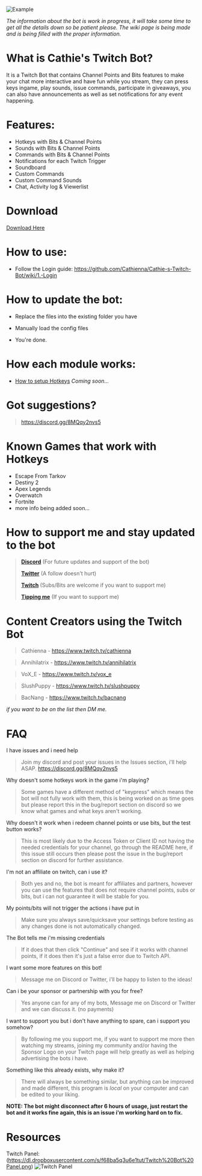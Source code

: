 
![Example](https://dl.dropboxusercontent.com/s/f68ba5q3u6e1tut/Twitch%20Bot%20Panel.png)

*The information about the bot is work in progress, it will take some time to get all the details down so be patient please.*
*The wiki page is being made and is being filled with the proper information.*

# What is Cathie's Twitch Bot?
It is a Twitch Bot that contains Channel Points and Bits features to make your chat more interactive and have fun while you stream, they can press keys ingame, play sounds, issue commands, participate in giveaways, you can also have announcements as well as set notifications for any event happening.


# Features:
 - Hotkeys with Bits & Channel Points
 - Sounds with Bits & Channel Points
 - Commands with Bits & Channel Points
 - Notifications for each Twitch Trigger
 - Soundboard
 - Custom Commands
 - Custom Command Sounds
 - Chat, Activity log & Viewerlist


# Download
[Download Here](https://github.com/Cathienna/Cathie-s-Twitch-Bot/releases)

# How to use:
- Follow the Login guide: https://github.com/Cathienna/Cathie-s-Twitch-Bot/wiki/1.-Login

# How to update the bot:
- Replace the files into the existing folder you have

- Manually load the config files

- You're done.


# How each module works:
- [How to setup Hotkeys](https://github.com/Cathienna/Cathie-s-Twitch-Bot/wiki/2.-BitBot-Hotkeys)
*Coming soon...*


# Got suggestions?
> https://discord.gg/8MQqy2nvs5


# Known Games that work with Hotkeys

 - Escape From Tarkov
 - Destiny 2
 - Apex Legends
 - Overwatch
 - Fortnite
 - more info being added soon...

# How to support me and stay updated to the bot
> **[Discord](https://discord.gg/8MQqy2nvs5)** (For future updates and support of the bot)
> 
> **[Twitter](https://twitter.com/cathienna)** (A follow doesn't hurt)
> 
> **[Twitch](https://www.twitch.tv/cathienna)** (Subs/Bits are welcome if you want to support me)
> 
> **[Tipping me](https://streamelements.com/cathienna/tip)** (If you want to support me)

# Content Creators using the Twitch Bot
> Cathienna - https://www.twitch.tv/cathienna

> Annihilatrix - https://www.twitch.tv/annihilatrix

> VoX_E - https://www.twitch.tv/vox_e

> SlushPuppy - https://www.twitch.tv/slushpuppy

> BacNang - https://www.twitch.tv/bacnang

*if you want to be on the list then DM me.*

# FAQ
I have issues and i need help
> Join my discord and post your issues in the Issues section, i'll help ASAP. https://discord.gg/8MQqy2nvs5

Why doesn't some hotkeys work in the game i'm playing?
> Some games have a different method of "keypress" which means the bot will not fully work with them, this is being worked on as time goes but please report this in the bug/report section on discord so we know what games and what keys aren't working.

Why doesn't it work when i redeem channel points or use bits, but the test button works?
> This is most likely due to the Access Token or Client ID not having the needed credentials for your channel, go through the README here, if this issue still occurs then please post the issue in the bug/report section on discord for further assistance.

I'm not an affiliate on twitch, can i use it?
> Both yes and no, the bot is meant for affiliates and partners, however you can use the features that does not require channel points, subs or bits, but i can not guarantee it will be stable for you.

My points/bits will not trigger the actions i have put in
> Make sure you always save/quicksave your settings before testing as any changes done is not automatically changed.

The Bot tells me i'm missing credentials
> If it does that then click "Continue" and see if it works with channel points, if it does then it's just a false error due to Twitch API.

I want some more features on this bot!
> Message me on Discord or Twitter, i'll be happy to listen to the ideas!

Can i be your sponsor or partnership with you for free?
> Yes anyone can for any of my bots, Message me on Discord or Twitter and we can discuss it. (no payments)

I want to support you but i don't have anything to spare, can i support you somehow?
> By following me you support me, if you want to support me more then watching my streams, joining my community and/or having the Sponsor Logo on your Twitch page will help greatly as well as helping advertising the bots i have.

Something like this already exists, why make it?
> There will always be something similar, but anything can be improved and made different, this program is *local* on your computer and can be edited to your liking.

**NOTE: The bot might disconnect after 6 hours of usage, just restart the bot and it works fine again, this is an issue i'm working hard on to fix.**

# Resources
Twitch Panel: (https://dl.dropboxusercontent.com/s/f68ba5q3u6e1tut/Twitch%20Bot%20Panel.png)
![Twitch Panel](https://dl.dropboxusercontent.com/s/f68ba5q3u6e1tut/Twitch%20Bot%20Panel.png)
